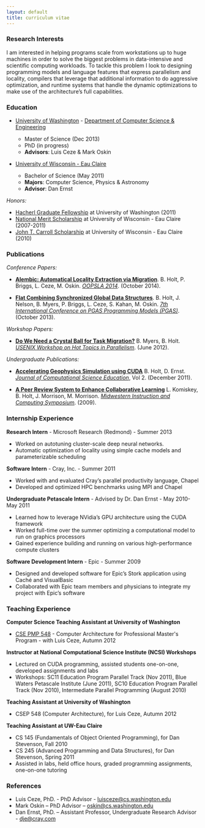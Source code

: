 ```yaml
---
layout: default
title: curriculum vitae
---
```


### Research Interests
I am interested in helping programs scale from workstations up to huge machines in order to solve the biggest problems in data-intensive and scientific computing workloads. To tackle this problem I look to designing programming models and language features that express parallelism and locality, compilers that leverage that additional information to do aggressive optimization, and runtime systems that handle the dynamic optimizations to make use of the architecture’s full capabilities.

### Education
* [University of Washington](http://uw.edu) - [Department of Computer Science & Engineering](http://cs.washington.edu)
  - Master of Science (Dec 2013)
  - PhD (in progress)
  - **Advisors**: Luis Ceze & Mark Oskin


* [University of Wisconsin - Eau Claire](http://uwec.edu)
  - Bachelor of Science (May 2011)
  - **Majors**: Computer Science, Physics & Astronomy
  - **Advisor**: Dan Ernst


*Honors:*

- [Hacherl Graduate Fellowship](http://www.cs.washington.edu/education/grad/current/GradFellowships/Hacherl.html) at University of Washington (2011)
- [National Merit Scholarship](http://www.nationalmerit.org/nmsp.php) at University of Wisconsin - Eau Claire (2007-2011)
- [John T. Carroll Scholarship](http://www.uwec.edu/Physics/academics/carroll.htm) at University of Wisconsin - Eau Claire (2010)

### Publications
*Conference Papers:*

- **[Alembic: Automatical Locality Extraction via Migration](http://sampa.cs.washington.edu/papers/oopsla14-alembic.pdf)**. B. Holt, P. Briggs, L. Ceze, M. Oskin. *[OOPSLA 2014](http://2014.splashcon.org/track/oopsla2014)*. (October 2014).

- **[Flat Combining Synchronized Global Data Structures](pubs/holt-pgas13.pdf)**. B. Holt, J. Nelson, B. Myers, P. Briggs, L. Ceze, S. Kahan, M. Oskin. *[7th International Conference on PGAS Programming Models (PGAS)](http://www.pgas2013.org.uk/)*. (October 2013).

*Workshop Papers:*

- **[Do We Need a Crystal Ball for Task Migration?](https://www.usenix.org/system/files/conference/hotpar12/hotpar12-final46.pdf)** B. Myers, B. Holt. *[USENIX Workshop on Hot Topics in Parallelism](https://www.usenix.org/conference/hotpar12)*. (June 2012).

*Undergraduate Publications:*

- **[Accelerating Geophysics Simulation using CUDA](http://jocse.org)** B. Holt, D. Ernst. *[Journal of Computational Science Education](http://jocse.org)*, Vol 2. (December 2011).

- **[A Peer Review System to Enhance Collaborative Learning](http://mics.sdsmt.edu/proceedings/Paper/mics2009_submission_5.pdf)** L. Komiskey, B. Holt, J. Morrison, M. Morrison.  *[Midwestern Instruction and Computing Symposium](http://www.micsymposium.org/)*. (2009).


### Internship Experience
**Research Intern** - Microsoft Research (Redmond) - Summer 2013

- Worked on autotuning cluster-scale deep neural networks.
- Automatic optimization of locality using simple cache models and parameterizable scheduling

**Software Intern** - Cray, Inc. - Summer 2011

- Worked with and evaluated Cray’s parallel productivity language, Chapel
- Developed and optimized HPC benchmarks using MPI and Chapel

**Undergraduate Petascale Intern** - Advised by Dr. Dan Ernst - May 2010-May 2011

- Learned how to leverage NVidia’s GPU architecture using the CUDA framework
- Worked full-time over the summer optimizing a computational model to run on graphics processors
- Gained experience building and running on various high-performance compute clusters

**Software Development Intern** - Epic - Summer 2009

- Designed and developed software for Epic’s Stork application using Caché and VisualBasic
- Collaborated with Epic team members and physicians to integrate my project with Epic’s software

### Teaching Experience
**Computer Science Teaching Assistant at University of Washington**

- [CSE PMP 548](http://www.cs.washington.edu/education/courses/csep548/12au/) - Computer Architecture for Professional Master's Program - with Luis Ceze, Autumn 2012

**Instructor at National Computational Science Institute (NCSI) Workshops**

- Lectured on CUDA programming, assisted students one-on-one, developed assignments and labs
- Workshops: SC11 Education Program Parallel Track (Nov 2011), Blue Waters Petascale Institute (June 2011), SC10 Education Program Parallel Track (Nov 2010), Intermediate Parallel Programming (August 2010)

**Teaching Assistant at University of Washington**

- CSEP 548 (Computer Architecture), for Luis Ceze, Autumn 2012

**Teaching Assistant at UW-Eau Claire**

- CS 145 (Fundamentals of Object Oriented Programming), for Dan Stevenson, Fall 2010
- CS 245 (Advanced Programming and Data Structures), for Dan Stevenson, Spring 2011
- Assisted in labs, held office hours, graded programming assignments, one-on-one tutoring

### References
* Luis Ceze, PhD. - PhD Advisor - [luisceze@cs.washington.edu](mailto:luisceze@cs.washington.edu)
* Mark Oskin 	– PhD Advisor – [oskin@cs.washington.edu](mailto:oskin@cs.washington.edu)
* Dan Ernst, PhD. – Assistant Professor, Undergraduate Research Advisor - [dje@cray.com](mailto:dje@cray.com)
